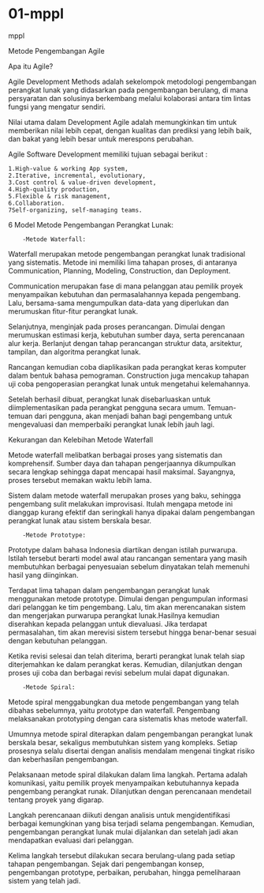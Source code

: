 # 01-mppl
mppl

Metode Pengembangan Agile 

Apa itu Agile?

Agile Development Methods adalah sekelompok metodologi pengembangan perangkat lunak yang didasarkan pada pengembangan berulang, di mana persyaratan dan solusinya berkembang melalui kolaborasi antara tim lintas fungsi yang mengatur sendiri.

Nilai utama dalam Development Agile adalah memungkinkan tim untuk memberikan nilai lebih cepat, dengan kualitas dan prediksi yang lebih baik, dan bakat yang lebih besar untuk merespons perubahan.

Agile Software Development memiliki tujuan sebagai berikut :


    1.High-value & working App system,
    2.Iterative, incremental, evolutionary,
    3.Cost control & value-driven development,
    4.High-quality production,
    5.Flexible & risk management, 
    6.Collaboration.
    7Self-organizing, self-managing teams.

6 Model Metode Pengembangan Perangkat Lunak:


        -Metode Waterfall:
Waterfall merupakan metode pengembangan perangkat lunak tradisional yang sistematis. Metode ini memiliki lima tahapan proses, di antaranya Communication, Planning, Modeling, Construction, dan Deployment.

Communication merupakan fase di mana pelanggan atau pemilik proyek menyampaikan kebutuhan dan permasalahannya kepada pengembang. Lalu, bersama-sama mengumpulkan data-data yang diperlukan dan merumuskan fitur-fitur perangkat lunak.

Selanjutnya, menginjak pada proses perancangan. Dimulai dengan merumuskan estimasi kerja, kebutuhan sumber daya, serta perencanaan alur kerja. Berlanjut dengan tahap perancangan struktur data, arsitektur, tampilan, dan algoritma perangkat lunak.

Rancangan kemudian coba diaplikasikan pada perangkat keras komputer dalam bentuk bahasa pemograman. Construction juga mencakup tahapan uji coba pengoperasian perangkat lunak untuk mengetahui kelemahannya.

Setelah berhasil dibuat, perangkat lunak disebarluaskan untuk diimplementasikan pada perangkat pengguna secara umum. Temuan-temuan dari pengguna, akan menjadi bahan bagi pengembang untuk mengevaluasi dan memperbaiki perangkat lunak lebih jauh lagi.

 

Kekurangan dan Kelebihan Metode Waterfall

Metode waterfall melibatkan berbagai proses yang sistematis dan komprehensif. Sumber daya dan tahapan pengerjaannya dikumpulkan secara lengkap sehingga dapat mencapai hasil maksimal. Sayangnya, proses tersebut memakan waktu lebih lama.

Sistem dalam metode waterfall merupakan proses yang baku, sehingga pengembang sulit melakukan improvisasi. Itulah mengapa metode ini dianggap kurang efektif dan seringkali hanya dipakai dalam pengembangan perangkat lunak atau sistem berskala besar.


        -Metode Prototype:
Prototype dalam bahasa Indonesia diartikan dengan istilah purwarupa. Istilah tersebut berarti model awal atau rancangan sementara yang masih membutuhkan berbagai penyesuaian sebelum dinyatakan telah memenuhi hasil yang diinginkan.

Terdapat lima tahapan dalam pengembangan perangkat lunak menggunakan metode prototype. Dimulai dengan pengumpulan informasi dari pelanggan ke tim pengembang. Lalu, tim akan merencanakan sistem dan mengerjakan purwarupa perangkat lunak.Hasilnya kemudian diserahkan kepada pelanggan untuk dievaluasi. Jika terdapat permasalahan, tim akan merevisi sistem tersebut hingga benar-benar sesuai dengan kebutuhan pelanggan.

Ketika revisi selesai dan telah diterima, berarti perangkat lunak telah siap diterjemahkan ke dalam perangkat keras. Kemudian, dilanjutkan dengan proses uji coba dan berbagai revisi sebelum mulai dapat digunakan.


        -Metode Spiral:
Metode spiral menggabungkan dua metode pengembangan yang telah dibahas sebelumnya, yaitu prototype dan waterfall. Pengembang melaksanakan prototyping dengan cara sistematis khas metode waterfall.

Umumnya metode spiral diterapkan dalam pengembangan perangkat lunak berskala besar, sekaligus membutuhkan sistem yang kompleks. Setiap prosesnya selalu disertai dengan analisis mendalam mengenai tingkat risiko dan keberhasilan pengembangan.

Pelaksanaan metode spiral dilakukan dalam lima langkah. Pertama adalah komunikasi, yaitu pemilik proyek menyampaikan kebutuhannya kepada pengembang perangkat runak. Dilanjutkan dengan perencanaan mendetail tentang proyek yang digarap.

Langkah perencanaan diikuti dengan analisis untuk mengidentifikasi berbagai kemungkinan yang bisa terjadi selama pengembangan. Kemudian, pengembangan perangkat lunak mulai dijalankan dan setelah jadi akan mendapatkan evaluasi dari pelanggan.

Kelima langkah tersebut dilakukan secara berulang-ulang pada setiap tahapan pengembangan. Sejak dari pengembangan konsep, pengembangan prototype, perbaikan, perubahan, hingga pemeliharaan sistem yang telah jadi.